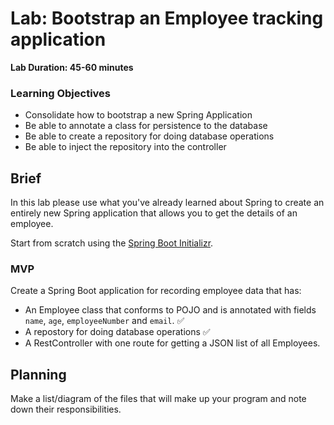 # Lab: Bootstrap an Employee tracking application

**Lab Duration: 45-60 minutes**

### Learning Objectives

- Consolidate how to bootstrap a new Spring Application
- Be able to annotate a class for persistence to the database
- Be able to create a repository for doing database operations
- Be able to inject the repository into the controller

## Brief

In this lab please use what you've already learned about Spring to create an entirely new Spring application that allows you to get the details of an employee.

Start from scratch using the [ Spring Boot Initializr](https://start.spring.io/).

### MVP

Create a Spring Boot application for recording employee data that has:

- An Employee class that conforms to POJO and is annotated with fields `name`, `age`, `employeeNumber` and `email`. :white_check_mark:​
- A repostory for doing database operations :white_check_mark:​
- A RestController with one route for getting a JSON list of all Employees.

## Planning

Make a list/diagram of the files that will make up your program and note down their responsibilities.
